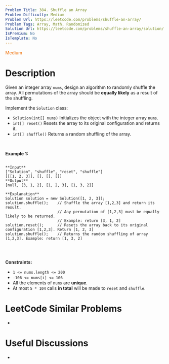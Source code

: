 ```yaml
---
Problem Title: 384. Shuffle an Array
Problem Difficulty: Medium
Problem Url: https://leetcode.com/problems/shuffle-an-array/
Problem Tags: Array, Math, Randomized
Solution Url: https://leetcode.com/problems/shuffle-an-array/solution/
IsPremium: No
IsTemplate: No
---
```


<span style="color: rgb(239, 108, 0);">Medium</span>

# Description

Given an integer array `nums`, design an algorithm to randomly shuffle the array. All permutations of the array should be **equally likely** as a result of the shuffling.


Implement the `Solution` class:


* `Solution(int[] nums)` Initializes the object with the integer array `nums`.
* `int[] reset()` Resets the array to its original configuration and returns it.
* `int[] shuffle()` Returns a random shuffling of the array.


 


**Example 1:**



```

**Input**
["Solution", "shuffle", "reset", "shuffle"]
[[[1, 2, 3]], [], [], []]
**Output**
[null, [3, 1, 2], [1, 2, 3], [1, 3, 2]]

**Explanation**
Solution solution = new Solution([1, 2, 3]);
solution.shuffle();    // Shuffle the array [1,2,3] and return its result.
                       // Any permutation of [1,2,3] must be equally likely to be returned.
                       // Example: return [3, 1, 2]
solution.reset();      // Resets the array back to its original configuration [1,2,3]. Return [1, 2, 3]
solution.shuffle();    // Returns the random shuffling of array [1,2,3]. Example: return [1, 3, 2]


```

 


**Constraints:**


* `1 <= nums.length <= 200`
* `-106 <= nums[i] <= 106`
* All the elements of `nums` are **unique**.
* At most `5 * 104` calls **in total** will be made to `reset` and `shuffle`.




# LeetCode Similar Problems

- []()

# Useful Discussions

- []()

